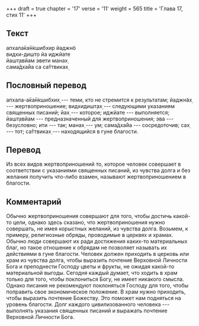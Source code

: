 +++
draft = true
chapter = '17'
verse = '11'
weight = 565
title = 'Глава 17, стих 11'
+++
## Текст

апхала̄ка̄н̇кшибхир йаджн̃о  
видхи-дишт̣о йа иджйате  
йашт̣авйам эвети манах̣  
сама̄дха̄йа са са̄ттвиках̣

## Пословный перевод

апхала-а̄ка̄н̇кшибхих̣ --- теми, кто не стремится к результатам; йаджн̃ах̣ ---
жертвоприношение; видхидишт̣ах̣ --- следующими указаниям священных
писаний; йах̣ --- которое; иджйате --- выполняется; йашт̣авйам ---
предназначенный для жертвоприношения; эва --- безусловно; ити --- так;
манах̣ --- ум; сама̄дха̄йа --- сосредоточив; сах̣ --- тот; са̄ттвиках̣ ---
находящийся в гуне благости.

## Перевод

Из всех видов жертвоприношений то, которое человек совершает в
соответствии с указаниями священных писаний, из чувства долга и без
желания получить что-либо взамен, называют жертвоприношением в благости.

## Комментарий

Обычно жертвоприношения совершают для того, чтобы достичь какой-то цели,
однако здесь сказано, что жертвоприношения нужно совершать, не имея
корыстных желаний, из чувства долга. Возьмем, к примеру, религиозные
обряды, проводимые в церквях и храмах. Обычно люди совершают их ради
достижения каких-то материальных благ, но такое отношение к обрядам не
позволяет называть их действиями в гуне благости. Человек должен
приходить в церковь или храм из чувства долга, чтобы выразить почтение
Верховной Личности Бога и преподнести Господу цветы и фрукты, не ожидая
какой-то материальной выгоды. Сегодня каждый думает, что ходить в храм
только для того, чтобы поклониться Богу, не имеет никакого смысла.
Однако писания не рекомендуют поклоняться Господу для того, чтобы
поправить свое экономическое положение. В храм нужно приходить, чтобы
выразить почтение Божеству. Это поможет нам подняться на уровень
благости. Долг каждого цивилизованного человека --- выполнять указания
священных писаний и выражать почтение Верховной Личности Бога.
